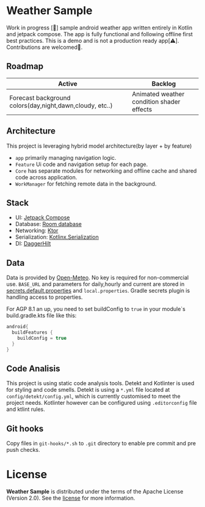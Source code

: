 # Weather Sample

Work in progress [🚧] sample android weather app written entirely in Kotlin and jetpack compose. The app is fully functional and following offline first best practices. This is a demo and is not a production ready app[⚠️]. Contributions are welcomed🫡.

## Roadmap

| Active | Backlog |
|--------|---------|
| Forecast background colors(day,night,dawn,cloudy, etc..) | Animated weather condition shader effects |

## Architecture

This project is leveraging hybrid model architecture(by layer + by feature)
* `app` primarily managing navigation logic.
* `Feature` Ui code and navigation setup for each page.
* `Core` has separate modules for networking and offline cache and shared code across application.
* `WorkManager` for fetching remote data in the background.

## Stack

* UI: [Jetpack Compose](https://developer.android.com/jetpack/compose?gclid=CjwKCAiAvdCrBhBREiwAX6-6UogmclLihuJq1CXQKPCG3q9b2vidq9mAjzYjtyXgOhLz34GKmeo7-hoCh7QQAvD_BwE&gclsrc=aw.ds)
* Database: [Room database](https://developer.android.com/training/data-storage/room)
* Networking: [Ktor](https://ktor.io/)
* Serialization: [Kotlinx.Serialization](https://kotlinlang.org/docs/serialization.html)
* DI: [DaggerHilt](https://developer.android.com/training/dependency-injection/hilt-android)

## Data

Data is provided by [Open-Meteo](https://open-meteo.com/). No key is required for non-commercial use.
`BASE_URL` and parameters for daily,hourly and current are stored in [secrets.default.properties](https://github.com/aarash709/Weather/tree/master#:~:text=secrets.default.properties) and `local.properties`. Gradle secrets plugin is handling access to properties.

For AGP 8.1 an up, you need to set buildConfig to `true` in your module`s build.gradle.kts file like this:
```gradle
android{
  buildFeatures {
    buildConfig = true
  }
}
```
## Code Analisis
This project is using static code analysis tools. Detekt and Kotlinter is used for styling and code smells. Detekt is using a `*.yml` file located at `config/detekt/config.yml`, which is currently customised to meet the project needs. Kotlinter however can be configured using `.editorconfig` file and ktlint rules.

## Git hooks
Copy files in `git-hooks/*.sh` to `.git` directory to enable pre commit and pre push checks.

# License

**Weather Sample** is distributed under the terms of the Apache License (Version 2.0). See the
[license](LICENSE) for more information.
